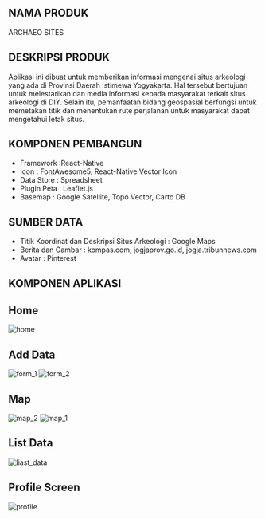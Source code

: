 ## NAMA PRODUK
ARCHAEO SITES

## DESKRIPSI PRODUK
Aplikasi ini dibuat untuk memberikan informasi mengenai situs arkeologi yang ada di Provinsi Daerah Istimewa Yogyakarta. Hal tersebut bertujuan untuk melestarikan dan media informasi kepada masyarakat terkait situs arkeologi di DIY. Selain itu, pemanfaatan bidang geospasial berfungsi untuk memetakan titik dan menentukan rute perjalanan untuk masyarakat dapat mengetahui letak situs.

## KOMPONEN PEMBANGUN
- Framework :React-Native
- Icon : FontAwesome5, React-Native Vector Icon
- Data Store : Spreadsheet
- Plugin Peta : Leaflet.js
- Basemap : Google Satellite, Topo Vector, Carto DB

## SUMBER DATA
- Titik Koordinat dan Deskripsi Situs Arkeologi : Google Maps
- Berita dan Gambar : kompas.com, jogjaprov.go.id, jogja.tribunnews.com
- Avatar : Pinterest

## KOMPONEN APLIKASI
## Home 
![home](https://github.com/nisamelia/archaeo-sites-3/assets/142764775/74dfa3b2-22a5-4f7d-93f0-f6a8ec390b2a)
## Add Data
![form_1](https://github.com/nisamelia/archaeo-sites-3/assets/142764775/f5852d9b-10e3-4da6-8fac-ccebe61a0083)
![form_2](https://github.com/nisamelia/archaeo-sites-3/assets/142764775/b3709fe6-5fe4-46e3-ad73-c540ff54625e)
## Map
![map_2](https://github.com/nisamelia/archaeo-sites-3/assets/142764775/9301ed73-9b7f-4186-ab1b-d7de562ebbab)
![map_1](https://github.com/nisamelia/archaeo-sites-3/assets/142764775/5459585b-0c70-4524-a051-12b87d9dd676)
## List Data
![liast_data](https://github.com/nisamelia/archaeo-sites-3/assets/142764775/bc21ad4a-0be6-455e-a7e8-fa3c03855fb9) 
## Profile Screen
![profile](https://github.com/nisamelia/archaeo-sites-3/assets/142764775/093a260f-2d73-4c2a-b789-ebd39479d937)

